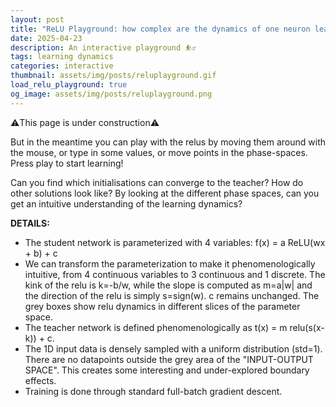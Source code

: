 ```yaml
---
layout: post
title: "ReLU Playground: how complex are the dynamics of one neuron learning another one?"
date: 2025-04-23 
description: An interactive playground ⛹️‍♂️
tags: learning dynamics
categories: interactive
thumbnail: assets/img/posts/reluplayground.gif
load_relu_playground: true
og_image: assets/img/posts/reluplayground.png
---
```


<!-- <h2>How complex are the dynamics of one neuron learning another one?</h2> -->
<p>⚠️This page is under construction⚠️</p>
<p>But in the meantime you can play with the relus by moving them around with the mouse, or type in some values, or move points in the phase-spaces. Press play to start learning!</p>
<p>Can you find which initialisations can converge to the teacher? How do other solutions look like? By looking at the different phase spaces, can you get an intuitive understanding of the learning dynamics?</p>


<link rel="stylesheet" href="/assets/js/reluplayground/style.css">
<!-- <script src="https://cdnjs.cloudflare.com/ajax/libs/numjs/0.14.2/numjs.js"></script> -->
<script src="/assets/js/reluplayground/drawUtils.js"></script> 
<script src="/assets/js/reluplayground/utils.js"></script>
<script src="/assets/js/reluplayground/explanations.js"></script> 
<script src="/assets/js/reluplayground/option_inits.js"></script>
<script src="/assets/js/reluplayground/interaction_input_boxes.js"></script> 
<script src="/assets/js/reluplayground/interactions_output_space.js"></script> 
<script src="/assets/js/reluplayground/buttons_and_visuals.js"></script>
<script src="/assets/js/reluplayground/ml.js"></script>
<script src="/assets/js/reluplayground/sketch.js"></script>

<div class="container">
    <div id="canvas-container"></div>
</div>

<strong>DETAILS:</strong>
<ul> 
<li>The student network is parameterized with 4 variables: f(x) =  a ReLU(wx + b) + c
<li>We can transform the parameterization to make it phenomenologically intuitive, from 4 continuous variables to 3 continuous and 1 discrete. The kink of the relu is k=-b/w, while the slope is computed as m=a|w| and the direction of the relu is simply s=sign(w). c remains unchanged. The grey boxes show relu dynamics in different slices of the parameter space.
<li>The teacher network is defined phenomenologically as t(x) = m  relu(s(x-k)) + c.
<li>The 1D input data is densely sampled with a uniform distribution (std=1). There are no datapoints outside the grey area of the "INPUT-OUTPUT SPACE". This creates some interesting and under-explored boundary effects.
<li>Training is done through standard full-batch gradient descent.

<!-- TODOs:

- negative learning rates (reverse learning button): useful explore how to reach a specific state

- menu to select pre-set initialisations. There's space above the WA and WB boxes

- two columns: on the right a scrollable text box with the actual blog post!

 -->